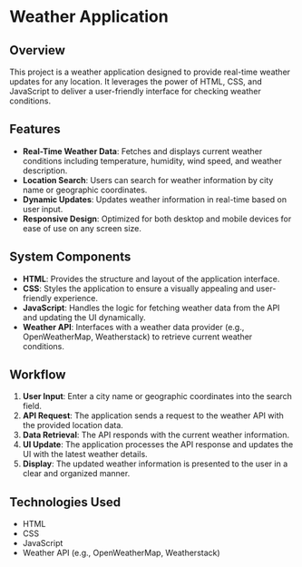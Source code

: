 # Weather Application

## Overview
This project is a weather application designed to provide real-time weather updates for any location. It leverages the power of HTML, CSS, and JavaScript to deliver a user-friendly interface for checking weather conditions.

## Features
- **Real-Time Weather Data**: Fetches and displays current weather conditions including temperature, humidity, wind speed, and weather description.
- **Location Search**: Users can search for weather information by city name or geographic coordinates.
- **Dynamic Updates**: Updates weather information in real-time based on user input.
- **Responsive Design**: Optimized for both desktop and mobile devices for ease of use on any screen size.

## System Components
- **HTML**: Provides the structure and layout of the application interface.
- **CSS**: Styles the application to ensure a visually appealing and user-friendly experience.
- **JavaScript**: Handles the logic for fetching weather data from the API and updating the UI dynamically.
- **Weather API**: Interfaces with a weather data provider (e.g., OpenWeatherMap, Weatherstack) to retrieve current weather conditions.

## Workflow
1. **User Input**: Enter a city name or geographic coordinates into the search field.
2. **API Request**: The application sends a request to the weather API with the provided location data.
3. **Data Retrieval**: The API responds with the current weather information.
4. **UI Update**: The application processes the API response and updates the UI with the latest weather details.
5. **Display**: The updated weather information is presented to the user in a clear and organized manner.


## Technologies Used
- HTML
- CSS
- JavaScript
- Weather API (e.g., OpenWeatherMap, Weatherstack)

